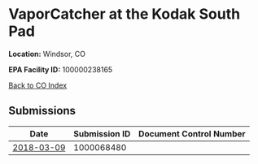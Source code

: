 # VaporCatcher at the Kodak South Pad

**Location:** Windsor, CO

**EPA Facility ID:** 100000238165

[Back to CO Index](../../index.md)

## Submissions

| Date | Submission ID | Document Control Number |
|------|--------------|-------------------------|
| [2018-03-09](submissions/1000068480.md) | 1000068480 |  |
